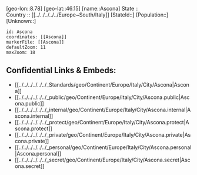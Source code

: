 ﻿---
location: [46.15,8.78] 
mapzoom: [7,12] 
mapmarker: city 
type: City
tags:
- geo/City


SpocWebEntityId: 28896
isDeleted: false
confidential: public

---
[geo-lon::8.78] 
[geo-lat::46.15] 
[name::Ascona] 
State ::  
Country :: [[../../../../../Europe~South/Italy]] 
[StateId::] 
[Population::] 
[Unknown::] 


```leaflet
id: Ascona
coordinates: [[Ascona]] 
markerFile: [[Ascona]] 
defaultZoom: 11 
maxZoom: 18
```


## Confidential Links & Embeds: 
- [[../../../../../../_Standards/geo/Continent/Europe/Italy/City/Ascona|Ascona]] 
- [[../../../../../../_public/geo/Continent/Europe/Italy/City/Ascona.public|Ascona.public]] 
- [[../../../../../../_internal/geo/Continent/Europe/Italy/City/Ascona.internal|Ascona.internal]] 
- [[../../../../../../_protect/geo/Continent/Europe/Italy/City/Ascona.protect|Ascona.protect]] 
- [[../../../../../../_private/geo/Continent/Europe/Italy/City/Ascona.private|Ascona.private]] 
- [[../../../../../../_personal/geo/Continent/Europe/Italy/City/Ascona.personal|Ascona.personal]] 
- [[../../../../../../_secret/geo/Continent/Europe/Italy/City/Ascona.secret|Ascona.secret]] 
